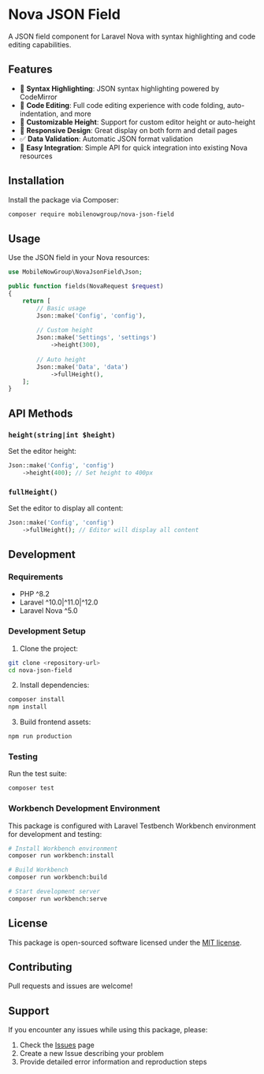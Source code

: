 # Nova JSON Field

A JSON field component for Laravel Nova with syntax highlighting and code editing capabilities.

## Features

- 🎨 **Syntax Highlighting**: JSON syntax highlighting powered by CodeMirror
- 📝 **Code Editing**: Full code editing experience with code folding, auto-indentation, and more
- 🔧 **Customizable Height**: Support for custom editor height or auto-height
- 📱 **Responsive Design**: Great display on both form and detail pages
- ✅ **Data Validation**: Automatic JSON format validation
- 🎯 **Easy Integration**: Simple API for quick integration into existing Nova resources

## Installation

Install the package via Composer:

```bash
composer require mobilenowgroup/nova-json-field
```

## Usage

Use the JSON field in your Nova resources:

```php
use MobileNowGroup\NovaJsonField\Json;

public function fields(NovaRequest $request)
{
    return [
        // Basic usage
        Json::make('Config', 'config'),
        
        // Custom height
        Json::make('Settings', 'settings')
            ->height(300),
            
        // Auto height
        Json::make('Data', 'data')
            ->fullHeight(),
    ];
}
```

## API Methods

### `height(string|int $height)`

Set the editor height:

```php
Json::make('Config', 'config')
    ->height(400); // Set height to 400px
```

### `fullHeight()`

Set the editor to display all content:

```php
Json::make('Config', 'config')
    ->fullHeight(); // Editor will display all content
```

## Development

### Requirements

- PHP ^8.2
- Laravel ^10.0|^11.0|^12.0
- Laravel Nova ^5.0

### Development Setup

1. Clone the project:
```bash
git clone <repository-url>
cd nova-json-field
```

2. Install dependencies:
```bash
composer install
npm install
```

3. Build frontend assets:
```bash
npm run production
```

### Testing

Run the test suite:

```bash
composer test
```

### Workbench Development Environment

This package is configured with Laravel Testbench Workbench environment for development and testing:

```bash
# Install Workbench environment
composer run workbench:install

# Build Workbench
composer run workbench:build

# Start development server
composer run workbench:serve
```

## License

This package is open-sourced software licensed under the [MIT license](LICENSE).

## Contributing

Pull requests and issues are welcome!

## Support

If you encounter any issues while using this package, please:

1. Check the [Issues](../../issues) page
2. Create a new Issue describing your problem
3. Provide detailed error information and reproduction steps